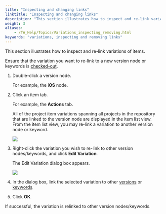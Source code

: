 ```yaml
--- 
title: "Inspecting and changing links"
linktitle: "Inspecting and changing links"
description: "This section illustrates how to inspect and re-link variations of items."
weight: 3
aliases: 
    - /TA_Help/Topics/Variations_inspecting_removing.html
keywords: "variations, inspecting and removing links"
---
```


This section illustrates how to inspect and re-link variations of items.

Ensure that the variation you want to re-link to a new version node or keywords is [checked-out](/TA_Help/Topics/Project_items_checkout.html).

1.  Double-click a version node.

    For example, the **iOS** node.

2.  Click an item tab.

    For example, the **Actions** tab.

    All of the project item variations spanning all projects in the repository that are linked to the version node are displayed in the item list view. From the item list view, you may re-link a variation to another version node or keyword.

    ![](/images/TA_Help/Images/ug_systemtree18.png)

3.  Right-click the variation you wish to re-link to other version nodes/keywords, and click **Edit Variation**.

    The Edit Variation dialog box appears.

    ![](/images/TA_Help/Images/Edit_variation_dlg.png)

4.  In the dialog box, link the selected variation to other [versions](/TA_Help/Topics/Variations_linking.html) or [keywords](/TA_Help/Topics/Variations_create_keyword.html).

5.  Click **OK**.


If successful, the variation is relinked to other version nodes/keywords.



